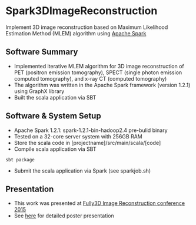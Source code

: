 # Spark3DImageReconstruction
Implement 3D image reconstruction based on Maximum Likelihood Estimation Method (MLEM) algorithm using [Apache Spark](http://spark.apache.org/)

## Software Summary

- Implemented iterative MLEM algorithm for 3D image reconstruction of PET (positron emission tomography), SPECT (single photon emission computed tomography), and x-ray CT (computed tomography)
- The algorithm was written in the Apache Spark framework (version 1.2.1) using GraphX library
- Built the scala application via SBT

Software & System Setup
--------------------
- Apache Spark 1.2.1: spark-1.2.1-bin-hadoop2.4 pre-bulid binary
- Tested on a 32-core server system with 256GB RAM
- Store the scala code in [projectname]/src/main/scala/[code]
- Compile scala application via SBT
```
sbt package
```
- Submit the scala application via Spark (see sparkjob.sh)

Presentation
--------------------
- This work was presented at [Fully3D Image Reconstruction conference 2015](http://www.fully3d.org/)
- See [here](Fully3D2015/SparlMLEMPoster.pdf) for detailed poster presentation
